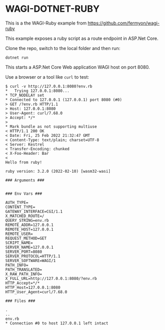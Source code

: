 # WAGI-DOTNET-RUBY

This is a the WAGI-Ruby example from https://github.com/fermyon/wagi-ruby

This example exposes a ruby script as a route endpoint in ASP.Net Core.

Clone the repo, switch to the local folder and then run:

``` Console
dotnet run
```

This starts a ASP.Net Core Web application WAGI host on port 8080.

Use a browser or a tool like `curl` to test:

``` Console
$ curl -v http://127.0.0.1:8080?env.rb
*   Trying 127.0.0.1:8080...
* TCP_NODELAY set
* Connected to 127.0.0.1 (127.0.0.1) port 8080 (#0)
> GET /?env.rb HTTP/1.1
> Host: 127.0.0.1:8080
> User-Agent: curl/7.68.0
> Accept: */*
> 
* Mark bundle as not supporting multiuse
< HTTP/1.1 200 OK
< Date: Fri, 25 Feb 2022 21:32:47 GMT
< Content-Type: text/plain; charset=UTF-8
< Server: Kestrel
< Transfer-Encoding: chunked
< X-Foo-Header: Bar
< 
Hello from ruby!

ruby version: 3.2.0 (2022-02-10) [wasm32-wasi]

### Arguments ###


### Env Vars ###

AUTH_TYPE=
CONTENT_TYPE=
GATEWAY_INTERFACE=CGI/1.1
X_MATCHED_ROUTE=/
QUERY_STRING=env.rb
REMOTE_ADDR=127.0.0.1
REMOTE_HOST=127.0.0.1
REMOTE_USER=
REQUEST_METHOD=GET
SCRIPT_NAME=
SERVER_NAME=127.0.0.1
SERVER_PORT=8080
SERVER_PROTOCOL=HTTP/1.1
SERVER_SOFTWARE=WAGI/1
PATH_INFO=
PATH_TRANSLATED=
X_RAW_PATH_INFO=
X_FULL_URL=http://127.0.0.1:8080/?env.rb
HTTP_Accept=*/*
HTTP_Host=127.0.0.1:8080
HTTP_User_Agent=curl/7.68.0

### Files ###

.
..
env.rb
* Connection #0 to host 127.0.0.1 left intact
```